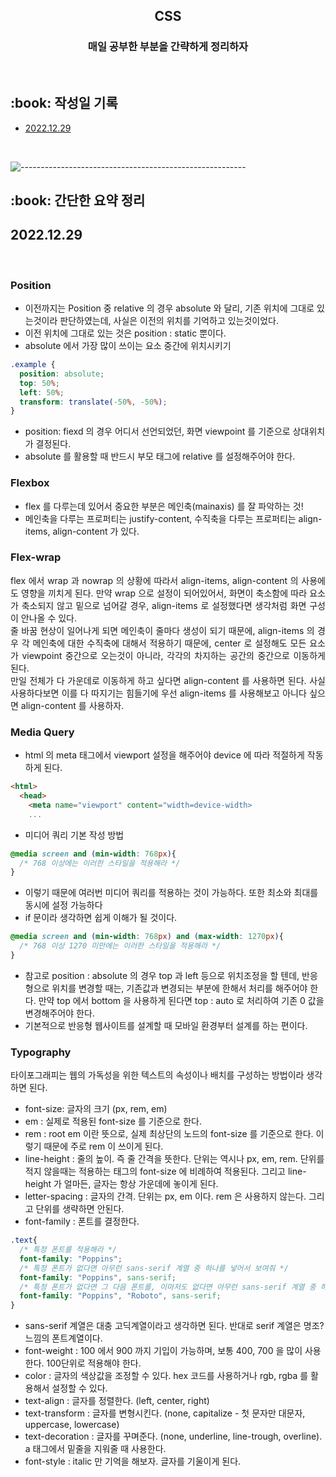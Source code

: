 <h2 align="center"> CSS </h1>
<h3 align="center"> 매일 공부한 부분을 간략하게 정리하자 </h3> 
<br />

<h2 id="프로젝트소개"> :book: 작성일 기록 </h2>

- [2022.12.29](#position)

  <br />

![--------------------------------------------------------](https://raw.githubusercontent.com/andreasbm/readme/master/assets/lines/rainbow.png)

<h2 id="프로젝트소개"> :book: 간단한 요약 정리 </h2>

## 2022.12.29

<br>

### Position

- 이전까지는 Position 중 relative 의 경우 absolute 와 달리, 기존 위치에 그대로 있는것이라 판단하였는데, 사실은 이전의 위치를 기억하고 있는것이었다.
- 이전 위치에 그대로 있는 것은 position : static 뿐이다.
- absolute 에서 가장 많이 쓰이는 요소 중간에 위치시키기

```css
.example {
  position: absolute;
  top: 50%;
  left: 50%;
  transform: translate(-50%, -50%);
}
```

- position: fiexd 의 경우 어디서 선언되었던, 화면 viewpoint 를 기준으로 상대위치가 결정된다.
- absolute 를 활용할 때 반드시 부모 태그에 relative 를 설정해주어야 한다.
  <br>

### Flexbox

- flex 를 다루는데 있어서 중요한 부분은 메인축(mainaxis) 를 잘 파악하는 것!
- 메인축을 다루는 프로퍼티는 justify-content, 수직축을 다루는 프로퍼티는 align-items, align-content 가 있다.

### Flex-wrap

<p align="justify">
flex 에서 wrap 과 nowrap 의 상황에 따라서 align-items, align-content 의 사용에도 영향을 끼치게 된다. 만약 wrap 으로 설정이 되어있어서, 화면이 축소함에 따라 요소가 축소되지 않고 밑으로 넘어갈 경우, align-items 로 설정했다면 생각처럼 화면 구성이 안나올 수 있다. <br>
줄 바꿈 현상이 일어나게 되면 메인축이 줄마다 생성이 되기 때문에, align-items 의 경우 각 메인축에 대한 수직축에 대해서 적용하기 때문에, center 로 설정해도 모든 요소가 viewpoint 중간으로 오는것이 아니라, 각각의 차지하는 공간의 중간으로 이동하게 된다. <br>
만일 전체가 다 가운데로 이동하게 하고 싶다면 align-content 를 사용하면 된다. 사실 사용하다보면 이를 다 따지기는 힘들기에 우선 align-items 를 사용해보고 아니다 싶으면 align-content 를 사용하자.
</p>

### Media Query

- html 의 meta 태그에서 viewport 설정을 해주어야 device 에 따라 적절하게 작동하게 된다.

```html
<html>
  <head>
    <meta name="viewport" content="width=device-width>
    ...
```

- 미디어 쿼리 기본 작성 방법

```CSS
@media screen and (min-width: 768px){
  /* 768 이상에는 이러한 스타일을 적용해라 */
}
```

- 이렇기 때문에 여러번 미디어 쿼리를 적용하는 것이 가능하다. 또한 최소와 최대를 동시에 설정 가능하다
- if 문이라 생각하면 쉽게 이해가 될 것이다.

```CSS
@media screen and (min-width: 768px) and (max-width: 1270px){
  /* 768 이상 1270 미만에는 이러한 스타일을 적용해라 */
}
```

- 참고로 position : absolute 의 경우 top 과 left 등으로 위치조정을 할 텐데, 반응형으로 위치를 변경할 때는, 기존값과 변경되는 부분에 한해서 처리를 해주어야 한다. 만약 top 에서 bottom 을 사용하게 된다면 top : auto 로 처리하여 기존 0 값을 변경해주어야 한다.
- 기본적으로 반응형 웹사이트를 설계할 때 모바일 환경부터 설계를 하는 편이다.
  <br>

### Typography

<p>타이포그래피는 웹의 가독성을 위한 텍스트의 속성이나 배치를 구성하는 방법이라 생각하면 된다.</p>

- font-size: 글자의 크기 (px, rem, em)
- em : 실제로 적용된 font-size 를 기준으로 한다.
- rem : root em 이란 뜻으로, 실제 최상단의 노드의 font-size 를 기준으로 한다. 이렇기 때문에 주로 rem 이 쓰이게 된다.
- line-height : 줄의 높이. 즉 줄 간격을 뜻한다. 단위는 역시나 px, em, rem. 단위를 적지 않을때는 적용하는 태그의 font-size 에 비례하여 적용된다.
  그리고 line-height 가 얼마든, 글자는 항상 가운데에 놓이게 된다.
- letter-spacing : 글자의 간격. 단위는 px, em 이다. rem 은 사용하지 않는다. 그리고 단위를 생략하면 안된다.
- font-family : 폰트를 결정한다.

```CSS
.text{
  /* 특정 폰트를 적용해라 */
  font-family: "Poppins";
  /* 특정 폰트가 없다면 아무런 sans-serif 계열 중 하나를 넣어서 보여줘 */
  font-family: "Poppins", sans-serif;
  /* 특정 폰트가 없다면 그 다음 폰트를, 이마저도 없다면 아무런 sans-serif 계열 중 하나를 넣어서 보여줘 */
  font-family: "Poppins", "Roboto", sans-serif;
}
```

- sans-serif 계열은 대충 고딕계열이라고 생각하면 된다. 반대로 serif 계열은 명조? 느낌의 폰트계열이다.
- font-weight : 100 에서 900 까지 기입이 가능하며, 보통 400, 700 을 많이 사용한다. 100단위로 적용해야 한다.
- color : 글자의 색상값을 조정할 수 있다. hex 코드를 사용하거나 rgb, rgba 를 활용해서 설정할 수 있다.
- text-align : 글자를 정렬한다. (left, center, right)
- text-transform : 글자를 변형시킨다. (none, capitalize - 첫 문자만 대문자, uppercase, lowercase)
- text-decoration : 글자를 꾸며준다. (none, underline, line-trough, overline). a 태그에서 밑줄을 지워줄 때 사용한다.
- font-style : italic 만 기억을 해보자. 글자를 기울이게 된다.
  <br />
